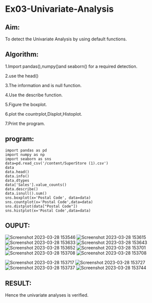 # Ex03-Univariate-Analysis
## Aim:
To detect the Univariate Analysis by using default functions.

## Algorithm:
1.Import pandas(),numpy()and seaborn() for a required detection.

2.use the head()

3.The information and is null function.

4.Use the describe function.

5.Figure the boxplot.

6.plot the countrplot,Displot,Histoplot.

7.Print the program.

## program:
```
import pandas as pd
import numpy as np
import seaborn as sns
data=pd.read_csv('/content/SuperStore (1).csv')
data
data.head()
data.info()
data.dtypes
data['Sales'].value_counts()
data.describe()
data.isnull().sum()
sns.boxplot(x='Postal Code', data=data)
sns.countplot(x='Postal Code',data=data)
sns.distplot(data["Postal Code"])
sns.histplot(x='Postal Code',data=data)
```
## OUPUT:
![Screenshot 2023-03-28 153546](https://user-images.githubusercontent.com/113497491/228205313-e46f3642-7982-4e13-a3fe-061743c98137.png)
![Screenshot 2023-03-28 153615](https://user-images.githubusercontent.com/113497491/228205430-ccc62c02-9fbc-49d2-a007-f02fa5ce77a8.png)
![Screenshot 2023-03-28 153633](https://user-images.githubusercontent.com/113497491/228205504-40770345-9c7d-4a6a-a52d-df342bb9f94c.png)
![Screenshot 2023-03-28 153643](https://user-images.githubusercontent.com/113497491/228205657-a565fa14-1bd6-4c06-a019-7dd00f5952ba.png)
![Screenshot 2023-03-28 153652](https://user-images.githubusercontent.com/113497491/228205724-bcdbb8cc-fdf9-4969-97e0-cc37e3e13888.png)
![Screenshot 2023-03-28 153701](https://user-images.githubusercontent.com/113497491/228205778-b1b4a6e4-7b95-42f8-b7fa-6260e1f6ceb3.png)
![Screenshot 2023-03-28 153708](https://user-images.githubusercontent.com/113497491/228205849-3be54f79-5bec-4fae-892f-618530a26275.png)
![Screenshot 2023-03-28 153708](https://user-images.githubusercontent.com/113497491/228206680-8be21509-fa3d-4d5a-8ee3-60e3b55734d3.png)

![Screenshot 2023-03-28 153717](https://user-images.githubusercontent.com/113497491/228205909-5ee2c119-5910-4306-ab3e-08f4b6866528.png)
![Screenshot 2023-03-28 153727](https://user-images.githubusercontent.com/113497491/228205966-675565b4-d47e-4831-97d0-5c5a3ec25030.png)
![Screenshot 2023-03-28 153737](https://user-images.githubusercontent.com/113497491/228206014-8e3ec7eb-23b8-4702-97c1-220396555262.png)
![Screenshot 2023-03-28 153744](https://user-images.githubusercontent.com/113497491/228206052-4c57c6df-f1cc-4e51-a01c-ea3da290562b.png)

## RESULT:
Hence the univariate analyses is verified.
